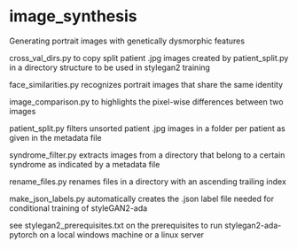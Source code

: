 # image_synthesis
Generating portrait images with genetically dysmorphic features

cross_val_dirs.py to copy split patient .jpg images created by patient_split.py in a directory structure to be used in stylegan2 training

face_similarities.py recognizes portrait images that share the same identity

image_comparison.py to highlights the pixel-wise differences between two images

patient_split.py filters unsorted patient .jpg images in a folder per patient as given in the metadata file

syndrome_filter.py extracts images from a directory that belong to a certain syndrome as indicated by a metadata file

rename_files.py renames files in a directory with an ascending trailing index

make_json_labels.py automatically creates the .json label file needed for conditional training of styleGAN2-ada

see stylegan2_prerequisites.txt on the prerequisites to run stylegan2-ada-pytorch on a local windows machine or a linux server
